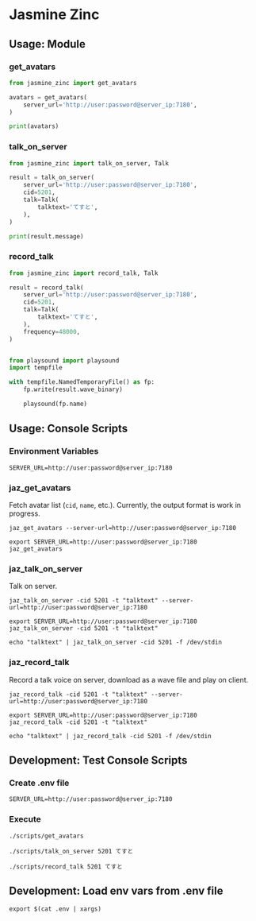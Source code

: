 # Jasmine Zinc

## Usage: Module

### get_avatars
```python
from jasmine_zinc import get_avatars

avatars = get_avatars(
    server_url='http://user:password@server_ip:7180',
)

print(avatars)
```

### talk_on_server
```python
from jasmine_zinc import talk_on_server, Talk

result = talk_on_server(
    server_url='http://user:password@server_ip:7180',
    cid=5201,
    talk=Talk(
        talktext='てすと',
    ),
)

print(result.message)
```

### record_talk
```python
from jasmine_zinc import record_talk, Talk

result = record_talk(
    server_url='http://user:password@server_ip:7180',
    cid=5201,
    talk=Talk(
        talktext='てすと',
    ),
    frequency=48000,
)


from playsound import playsound
import tempfile

with tempfile.NamedTemporaryFile() as fp:
    fp.write(result.wave_binary)

    playsound(fp.name)
```


## Usage: Console Scripts
### Environment Variables
```env
SERVER_URL=http://user:password@server_ip:7180
```

### jaz_get_avatars
Fetch avatar list (`cid`, `name`, etc.). Currently, the output format is work in progress.

```shell
jaz_get_avatars --server-url=http://user:password@server_ip:7180

export SERVER_URL=http://user:password@server_ip:7180
jaz_get_avatars
```

### jaz_talk_on_server
Talk on server.

```shell
jaz_talk_on_server -cid 5201 -t "talktext" --server-url=http://user:password@server_ip:7180

export SERVER_URL=http://user:password@server_ip:7180
jaz_talk_on_server -cid 5201 -t "talktext"

echo "talktext" | jaz_talk_on_server -cid 5201 -f /dev/stdin
```

### jaz_record_talk
Record a talk voice on server, download as a wave file and play on client.

```shell
jaz_record_talk -cid 5201 -t "talktext" --server-url=http://user:password@server_ip:7180

export SERVER_URL=http://user:password@server_ip:7180
jaz_record_talk -cid 5201 -t "talktext"

echo "talktext" | jaz_record_talk -cid 5201 -f /dev/stdin
```

## Development: Test Console Scripts
### Create .env file
```env
SERVER_URL=http://user:password@server_ip:7180
```

### Execute
```shell
./scripts/get_avatars

./scripts/talk_on_server 5201 てすと

./scripts/record_talk 5201 てすと
```

## Development: Load env vars from .env file
```shell
export $(cat .env | xargs)
```
